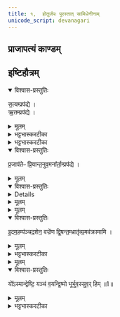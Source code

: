 ```yaml
---
title: १,  होतुर्जपः पुरस्तात् सामिधेनीनाम्
unicode_script: devanagari
---
```

## प्राजापत्यं काण्डम्
## इष्टिहौत्रम्
<details open><summary>विश्वास-प्रस्तुतिः</summary>

स॒त्यम्प्रप॑द्ये ।  
ऋ॒तम्प्रप॑द्ये ।  
</details>

<details><summary>मूलम्</summary>

स॒त्यम्प्रप॑द्ये ।  
ऋ॒तम्प्रप॑द्ये ।  
</details>

<details><summary>भट्टभास्करटीका</summary>

1अथ इष्टिहौत्रमारभ्यते । प्राजापत्यं काण्डम् । तत्र पुरस्तात्सामिधेनीनां होता अन्तराऽऽहवनीयमुत्करं च प्रतीचीनं गच्छम् जपति - सत्यं प्रपद्य इत्यादि ॥ वाचिकं तथात्वं सत्यं, मानसं तथात्वं ऋतं, द्विप्रकारमोघत्वरहितं यज्ञं यथातथा वा इदं कर्म प्रपद्ये आरभे ।  
अ॒मृत॒म्प्रप॑द्ये ।  
</details>

<details><summary>भट्टभास्करटीका</summary>

अमृतं अमृतत्वहेतुः यथातथा प्रपद्ये ।  
</details>

<details open><summary>विश्वास-प्रस्तुतिः</summary>

प्र॒जाप॑तेᳶ प्रि॒यान्त॒नुव॒मना᳚र्ता॒म्प्रप॑द्ये ।  
</details>

<details><summary>मूलम्</summary>

प्र॒जाप॑तेᳶ प्रि॒यान्त॒नुव॒मना᳚र्ता॒म्प्रप॑द्ये ।  
</details>

<details open><summary>विश्वास-प्रस्तुतिः</summary>


<details>
</details>

<details><summary>मूलम्</summary>


<details>
</details>

<summary>भट्टभास्करटीका</summary>

प्रजापतेः प्रियां अनार्तां आर्तिरहितां तनुवं शरीरभूतमिदं कर्म ईश्वरस्य क्रियाशक्तेः वातात्मिकायाः परिणामविशेषं प्रपद्ये ।  
</details>


<details><summary>मूलम्</summary>

इ॒दम॒हम्प॑ञ्चद॒शेन॒ वज्रे॑ण ।  
द्वि॒षन्त॒म्भ्रातृ॑व्य॒मव॑क्रामामि ।  
</details>

<details open><summary>विश्वास-प्रस्तुतिः</summary>

इ॒दम॒हम्प॑ञ्चद॒शेन॒ वज्रे॑ण द्वि॒षन्त॒म्भ्रातृ॑व्य॒मव॑क्रामामि ।  
</details>

<details><summary>मूलम्</summary>

इ॒दम॒हम्प॑ञ्चद॒शेन॒ वज्रे॑ण द्वि॒षन्त॒म्भ्रातृ॑व्य॒मव॑क्रामामि ।  
</details>

<details><summary>भट्टभास्करटीका</summary>

यस्मादेवं तस्मात्, इदमिति क्रियाविशेषणम् । पञ्चदशेन पञ्चदशस्तोमसदृशेन पञ्चदशधारेण वज्रेण द्विषन्तं भ्रातृव्यं शत्रुं अवक्रामामि अवष्टभ्य पीडयामि । ममायमारम्भः तस्यैवाक्रमणमिति ।  
</details>


<details><summary>मूलम्</summary>

यो᳚ऽस्मान्द्वेष्टि॑ ।  
यञ्च॑ व॒यन्द्वि॒ष्मः ।  
भूर्भुव॒स्सुवः॑ ।  
हिम् ॥1॥  
</details>

<details open><summary>विश्वास-प्रस्तुतिः</summary>

यो᳚ऽस्मान्द्वेष्टि॒ यञ्च॑ व॒यन्द्वि॒ष्मो भूर्भुव॒स्सुव॒र् हिम् ॥1॥  
</details>

<details><summary>मूलम्</summary>

यो᳚ऽस्मान्द्वेष्टि॒ यञ्च॑ व॒यन्द्वि॒ष्मो भूर्भुव॒स्सुव॒र् हिम् ॥1॥  
</details>

<details><summary>भट्टभास्करटीका</summary>

योऽस्मान् द्वेष्टि अस्माभिरविज्ञातः । यं च वयं द्विष्मः तेनाविज्ञाताः । तत एवं कृते भूर्भुवस्सुवः त्रिष्वपि लोकेषु हिं गन्ता भवामि, विश्वं व्याप्य तिष्ठामि, विश्वस्य प्रीणयिता भवामि, यागद्वारेण विश्वं धारयामि । हि गतौ हिवि प्रीणने, अन्यतरस्येदं छान्दसं रूपम् ॥

इति तैत्तिरीयब्राह्मणे तृतीये पञ्चमे इष्टिहौत्रे प्रथमोऽनुवाकः ॥  

</details>

